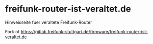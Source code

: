 # freifunk-router-ist-veraltet.de

Hinweisseite fuer veraltete Freifunk-Router

Fork of https://gitlab.freifunk-stuttgart.de/firmware/freifunk-router-ist-veraltet.de

